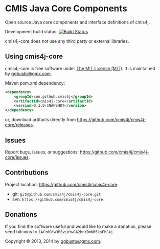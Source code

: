CMIS Java Core Components
============================
Open source Java core components and interface definitions of cmis4j.

Development build status: [![Build Status](https://travis-ci.org/cmis4j/cmis4j-core.png?branch=master)](https://travis-ci.org/cmis4j/cmis4j-core)

cmis4j-core does not use any third party or external libraries.

Using cmis4j-core
----------------
cmis4j-core is free software under [The MIT License (MIT)](http://opensource.org/licenses/MIT/ "The MIT License (MIT)"). It is maintained by ggbusto@gmx.com.

Maven pom.xml dependency:
```xml
<dependency>
	<groupId>com.github.cmis4j</groupId>
	<artifactId>cmis4j-core</artifactId>
	<version>0.1.0-SNAPSHOT</version>
</dependency>
```
or, download artifacts directly from https://github.com/cmis4j/cmis4j-core/releases.

Issues
------
Report bugs, issues, or suggestions: https://github.com/cmis4j/cmis4j-core/issues.

Contributions
-------------
Project location: https://github.com/cmis4j/cmis4j-core.
* git: `git@github.com:cmis4j/cmis4j-core.git`
* svn: `https://github.com/cmis4j/cmis4j-core`

Donations
---------
If you find the software useful and would like to make a donation, please send bitcoins to `1ACz6GKw3B6vjoYwGA2hnXDnbR5koFhC4j`.

Copyright &copy; 2013, 2014 by ggbusto@gmx.com.